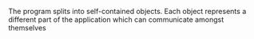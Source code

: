 The program splits into self-contained objects. 
Each object represents a different part of the application which can communicate amongst themselves
